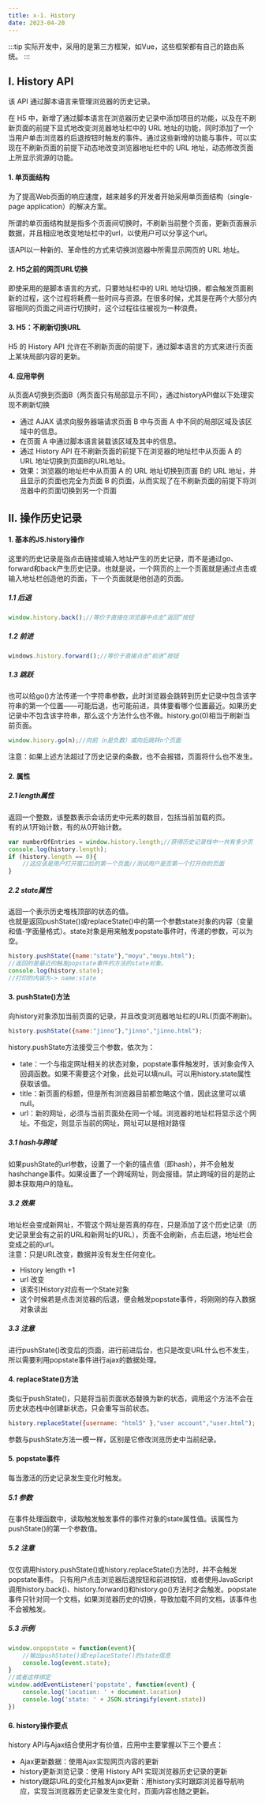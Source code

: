 ```yaml
---
title: x-1. History
date: 2023-04-20
---
```

:::tip
实际开发中，采用的是第三方框架，如Vue，这些框架都有自己的路由系统。
:::

## Ⅰ. History API
该 API 通过脚本语言来管理浏览器的历史记录。  

在 H5 中，新增了通过脚本语言在浏览器历史记录中添加项目的功能，以及在不刷新页面的前提下显式地改变浏览器地址栏中的 URL 地址的功能，同时添加了一个当用户单击浏览器的后退按钮时触发的事件。通过这些新增的功能与事件，可以实现在不刷新页面的前提下动态地改变浏览器地址栏中的 URL 地址，动态修改页面上所显示资源的功能。

#### 1. 单页面结构
为了提高Web页面的响应速度，越来越多的开发者开始采用单页面结构（single-page application）的解决方案。

所谓的单页面结构就是指多个页面间切换时，不刷新当前整个页面，更新页面展示数据，并且相应地改变地址栏中的url，以使用户可以分享这个url。

该API以一种新的、革命性的方式来切换浏览器中所需显示网页的 URL 地址。
#### 2. H5之前的网页URL切换
即使采用的是脚本语言的方式，只要地址栏中的 URL 地址切换，都会触发页面刷新的过程，这个过程将耗费一些时间与资源。在很多时候，尤其是在两个大部分内容相同的页面之间进行切换时，这个过程往往被视为一种浪费。

#### 3. H5：不刷新切换URL
H5 的 History API 允许在不刷新页面的前提下，通过脚本语言的方式来进行页面上某块局部内容的更新。
#### 4. 应用举例
从页面A切换到页面B（两页面只有局部显示不同），通过historyAPI做以下处理实现不刷新切换
- 通过 AJAX 请求向服务器端请求页面 B 中与页面 A 中不同的局部区域及该区域中的信息。
- 在页面 A 中通过脚本语言装载该区域及其中的信息。
- 通过 History API 在不刷新页面的前提下在浏览器的地址栏中从页面 A 的 URL 地址切换到页面B的URL地址。
- 效果：浏览器的地址栏中从页面 A 的 URL 地址切换到页面 B的 URL 地址，并且显示的页面也完全为页面 B 的页面，从而实现了在不刷新页面的前提下将浏览器中的页面切换到另一个页面


## Ⅱ. 操作历史记录
#### 1. 基本的JS.history操作
这里的历史记录是指点击链接或输入地址产生的历史记录，而不是通过go、forward和back产生历史记录。也就是说，一个网页的上一个页面就是通过点击或输入地址栏创造他的页面，下一个页面就是他创造的页面。
##### 1.1 后退
```js
window.history.back();//等价于直接在浏览器中点击“返回”按钮
```
##### 1.2 前进
```js
windows.history.forward();//等价于直接点击“前进”按钮
```
##### 1.3 跳跃
也可以给go()方法传递一个字符串参数，此时浏览器会跳转到历史记录中包含该字符串的第一个位置——可能后退，也可能前进，具体要看哪个位置最近。如果历史记录中不包含该字符串，那么这个方法什么也不做。history.go(0)相当于刷新当前页面。
```js
window.hisory.go(n);//向前（n是负数）或向后跳转n个页面
```
注意：如果上述方法超过了历史记录的条数，也不会报错，页面将什么也不发生。
#### 2. 属性
##### 2.1 length属性
返回一个整数，该整数表示会话历史中元素的数目，包括当前加载的页。  
有的从1开始计数，有的从0开始计数。
```js
var numberOfEntries = window.history.length;//获得历史记录栈中一共有多少页
console.log(history.length);
if (history.length == 0){
    //这应该是用户打开窗口后的第一个页面//测试用户是否第一个打开你的页面
}
```
##### 2.2 state属性
返回一个表示历史堆栈顶部的状态的值。  
也就是返回pushState()或replaceState()中的第一个参数state对象的内容（变量和值-字面量格式）。state对象是用来触发popstate事件时，传递的参数，可以为空。
```js
history.pushState({name:"state"},"moyu","moyu.html");
//返回的是最近的触发popstate事件的方法的state对象。
console.log(history.state);
//打印的内容为-> name:state
```

#### 3. pushState()方法
向history对象添加当前页面的记录，并且改变浏览器地址栏的URL(页面不刷新)。
```js
history.pushState({name:"jinno"},"jinno","jinno.html");
```
history.pushState方法接受三个参数，依次为：
- tate：一个与指定网址相关的状态对象，popstate事件触发时，该对象会传入回调函数。如果不需要这个对象，此处可以填null。可以用history.state属性获取该值。
- title：新页面的标题，但是所有浏览器目前都忽略这个值，因此这里可以填null。
- url：新的网址，必须与当前页面处在同一个域。浏览器的地址栏将显示这个网址。不指定，则显示当前的网址，网址可以是相对路径

##### 3.1 hash与跨域
如果pushState的url参数，设置了一个新的锚点值（即hash），并不会触发hashchange事件。如果设置了一个跨域网址，则会报错。禁止跨域的目的是防止脚本获取用户的隐私。
##### 3.2 效果
地址栏会变成新网址，不管这个网址是否真的存在，只是添加了这个历史记录（历史记录里会有之前的URL和新网址的URL），页面不会刷新，点击后退，地址栏会变成之前的url。   
注意：只是URL改变，数据并没有发生任何变化。
- History length +1
- url 改变
- 该索引History对应有一个State对象
- 这个时候若是点击浏览器的后退，便会触发popstate事件，将刚刚的存入数据对象读出
##### 3.3 注意
进行pushState()改变后的页面，进行前进后台，也只是改变URL什么也不发生，所以需要利用popstate事件进行ajax的数据处理。
#### 4. replaceState()方法
类似于pushState()，只是将当前页面状态替换为新的状态，调用这个方法不会在历史状态栈中创建新状态，只会重写当前状态。
```js
history.replaceState({username: "html5" },"user account","user.html");
```
参数与pushState方法一模一样，区别是它修改浏览历史中当前纪录。

#### 5. popstate事件
每当激活的历史记录发生变化时触发。

##### 5.1 参数
在事件处理函数中，读取触发触发事件的事件对象的state属性值。该属性为pushState()的第一个参数值。

##### 5.2 注意
仅仅调用history.pushState()或history.replaceState()方法时，并不会触发popstate事件。 
只有用户点击浏览器后退按钮和前进按钮，或者使用JavaScript调用history.back()、history.forward()和history.go()方法时才会触发。popstate事件只针对同一个文档，如果浏览器历史的切换，导致加载不同的文档，该事件也不会被触发。

##### 5.3 示例
```js
window.onpopstate = function(event){
    //输出pushState()或replaceState()的state信息
    console.log(event.state); 
}
//或者这样绑定
window.addEventListener('popstate', function(event) {
    console.log('location: ' + document.location)
    console.log('state: ' + JSON.stringify(event.state))   
})
```
#### 6. history操作要点
history API与Ajax结合使用才有价值，应用中主要掌握以下三个要点：
- Ajax更新数据：使用Ajax实现网页内容的更新
- history更新浏览记录：使用 History API 实现浏览器历史记录的更新
- history跟踪URL的变化并触发Ajax更新：用history实时跟踪浏览器导航响应，实现当浏览器历史记录发生变化时，页面内容也随之更新。
